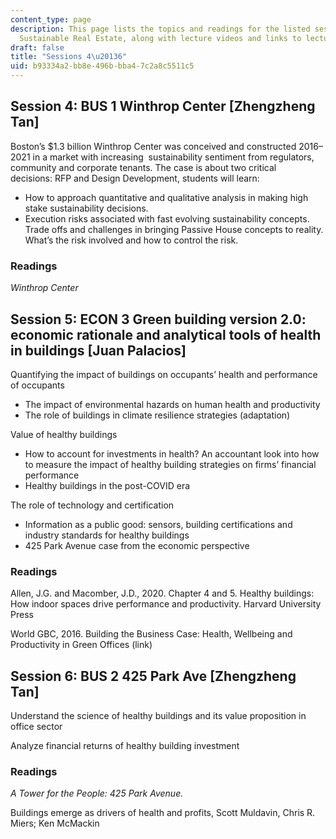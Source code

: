 ```yaml
---
content_type: page
description: This page lists the topics and readings for the listed sessions of 11.350
  Sustainable Real Estate, along with lecture videos and links to lecture slides.
draft: false
title: "Sessions 4\u20136"
uid: b93334a2-bb8e-496b-bba4-7c2a8c5511c5
---
```

## Session 4: BUS 1 Winthrop Center \[Zhengzheng Tan\]

Boston’s $1.3 billion Winthrop Center was conceived and constructed 2016–2021 in a market with increasing  sustainability sentiment from regulators, community and corporate tenants. The case is about two critical decisions: RFP and Design Development, students will learn:  

- How to approach quantitative and qualitative analysis in making high stake sustainability decisions.  
- Execution risks associated with fast evolving sustainability concepts. Trade offs and challenges in bringing Passive House concepts to reality. What’s the risk involved and how to control the risk.  

### Readings

*Winthrop Center*

## Session 5: ECON 3 Green building version 2.0: economic rationale and analytical tools of health in buildings \[Juan Palacios\]

Quantifying the impact of buildings on occupants’ health and performance of occupants  

- The impact of environmental hazards on human health and productivity  
- The role of buildings in climate resilience strategies (adaptation)  

Value of healthy buildings  

- How to account for investments in health? An accountant look into how to measure the impact of healthy building strategies on firms’ financial performance  
- Healthy buildings in the post-COVID era  

The role of technology and certification  

- Information as a public good: sensors, building certifications and industry standards for healthy buildings  
- 425 Park Avenue case from the economic perspective

### Readings

Allen, J.G. and Macomber, J.D., 2020. Chapter 4 and 5. Healthy buildings: How indoor spaces drive performance and productivity. Harvard University Press 

World GBC, 2016. Building the Business Case: Health, Wellbeing and Productivity in Green Offices (link)

## Session 6: BUS 2 425 Park Ave \[Zhengzheng Tan\] 

Understand the science of healthy buildings and its value proposition in office sector  

Analyze financial returns of healthy building investment

### Readings

*A Tower for the People: 425 Park Avenue.*

Buildings emerge as drivers of health and profits, Scott Muldavin, Chris R. Miers; Ken McMackin